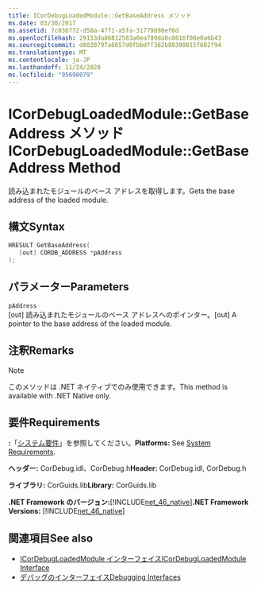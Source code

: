```yaml
---
title: ICorDebugLoadedModule::GetBaseAddress メソッド
ms.date: 03/30/2017
ms.assetid: 7c036772-d58a-47f1-a5fa-31779898ef0d
ms.openlocfilehash: 29153da86812583a0ea789da0c0816f08e0a6b43
ms.sourcegitcommit: d8020797a6657d0fbbdff362b80300815f682f94
ms.translationtype: MT
ms.contentlocale: ja-JP
ms.lasthandoff: 11/24/2020
ms.locfileid: "95698079"
---
```

# <a name="icordebugloadedmodulegetbaseaddress-method"></a><span data-ttu-id="ed515-102">ICorDebugLoadedModule::GetBaseAddress メソッド</span><span class="sxs-lookup"><span data-stu-id="ed515-102">ICorDebugLoadedModule::GetBaseAddress Method</span></span>

<span data-ttu-id="ed515-103">読み込まれたモジュールのベース アドレスを取得します。</span><span class="sxs-lookup"><span data-stu-id="ed515-103">Gets the base address of the loaded module.</span></span>  
  
## <a name="syntax"></a><span data-ttu-id="ed515-104">構文</span><span class="sxs-lookup"><span data-stu-id="ed515-104">Syntax</span></span>  
  
```cpp  
HRESULT GetBaseAddress(  
   [out] CORDB_ADDRESS *pAddress  
);  
```  
  
## <a name="parameters"></a><span data-ttu-id="ed515-105">パラメーター</span><span class="sxs-lookup"><span data-stu-id="ed515-105">Parameters</span></span>  

 `pAddress`  
 <span data-ttu-id="ed515-106">[out] 読み込まれたモジュールのベース アドレスへのポインター。</span><span class="sxs-lookup"><span data-stu-id="ed515-106">[out] A pointer to the base address of the loaded module.</span></span>  
  
## <a name="remarks"></a><span data-ttu-id="ed515-107">注釈</span><span class="sxs-lookup"><span data-stu-id="ed515-107">Remarks</span></span>  
  
> [!NOTE]
> <span data-ttu-id="ed515-108">このメソッドは .NET ネイティブでのみ使用できます。</span><span class="sxs-lookup"><span data-stu-id="ed515-108">This method is available with .NET Native only.</span></span>  
  
## <a name="requirements"></a><span data-ttu-id="ed515-109">要件</span><span class="sxs-lookup"><span data-stu-id="ed515-109">Requirements</span></span>  

 <span data-ttu-id="ed515-110">**:**「[システム要件](../../get-started/system-requirements.md)」を参照してください。</span><span class="sxs-lookup"><span data-stu-id="ed515-110">**Platforms:** See [System Requirements](../../get-started/system-requirements.md).</span></span>  
  
 <span data-ttu-id="ed515-111">**ヘッダー:** CorDebug.idl、CorDebug.h</span><span class="sxs-lookup"><span data-stu-id="ed515-111">**Header:** CorDebug.idl, CorDebug.h</span></span>  
  
 <span data-ttu-id="ed515-112">**ライブラリ:** CorGuids.lib</span><span class="sxs-lookup"><span data-stu-id="ed515-112">**Library:** CorGuids.lib</span></span>  
  
 <span data-ttu-id="ed515-113">**.NET Framework のバージョン:**[!INCLUDE[net_46_native](../../../../includes/net-46-native-md.md)]</span><span class="sxs-lookup"><span data-stu-id="ed515-113">**.NET Framework Versions:** [!INCLUDE[net_46_native](../../../../includes/net-46-native-md.md)]</span></span>  
  
## <a name="see-also"></a><span data-ttu-id="ed515-114">関連項目</span><span class="sxs-lookup"><span data-stu-id="ed515-114">See also</span></span>

- [<span data-ttu-id="ed515-115">ICorDebugLoadedModule インターフェイス</span><span class="sxs-lookup"><span data-stu-id="ed515-115">ICorDebugLoadedModule Interface</span></span>](icordebugloadedmodule-interface.md)
- [<span data-ttu-id="ed515-116">デバッグのインターフェイス</span><span class="sxs-lookup"><span data-stu-id="ed515-116">Debugging Interfaces</span></span>](debugging-interfaces.md)
